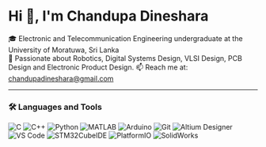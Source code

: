 # Hi 👋, I'm Chandupa Dineshara

🎓 Electronic and Telecommunication Engineering undergraduate at the University of Moratuwa, Sri Lanka  
🔬 Passionate about Robotics, Digital Systems Design, VLSI Design, PCB Design and Electronic Product Design.
📫 Reach me at: chandupadineshara@gmail.com

---

### 🛠️ Languages and Tools  
![C](https://img.shields.io/badge/-C-00599C?logo=c&logoColor=white&style=flat)
![C++](https://img.shields.io/badge/-C++-00599C?logo=c%2B%2B&logoColor=white&style=flat)
![Python](https://img.shields.io/badge/-Python-3776AB?logo=python&logoColor=white&style=flat)
![MATLAB](https://img.shields.io/badge/-MATLAB-0076A8?logo=mathworks&logoColor=white&style=flat)
![Arduino](https://img.shields.io/badge/-Arduino-00979D?logo=arduino&logoColor=white&style=flat)
![Git](https://img.shields.io/badge/-Git-F05032?logo=git&logoColor=white&style=flat)
![Altium Designer](https://img.shields.io/badge/-Altium_Designer-A5915F?style=flat&logoColor=white)
![VS Code](https://img.shields.io/badge/-VS_Code-007ACC?logo=visualstudiocode&logoColor=white&style=flat)
![STM32CubeIDE](https://img.shields.io/badge/-STM32CubeIDE-03234B?logo=stmicroelectronics&logoColor=white&style=flat)
![PlatformIO](https://img.shields.io/badge/-PlatformIO-000000?logo=platformio&logoColor=white&style=flat)
![SolidWorks](https://img.shields.io/badge/-SolidWorks-E22127?style=flat&logo=solidworks&logoColor=white)
